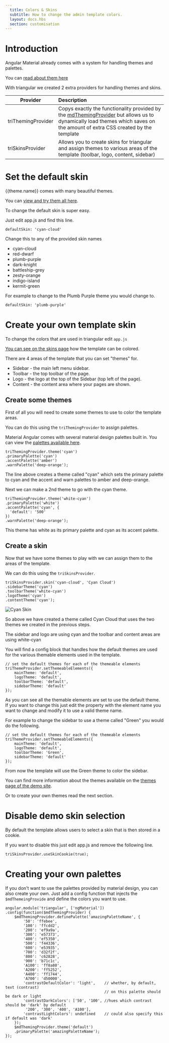 ```yaml
---
  title: Colors & Skins
  subtitle: How to change the admin template colors.
  layout: docs.hbs
  section: customisation
---
```


# Introduction

Angular Material already comes with a system for handling themes and palettes.

You can [read about them here ](https://material.angularjs.org/HEAD/#/Theming/01_introduction)

With triangular we created 2 extra providers for handling themes and skins.

|      Provider      |                                                                                                                    Description                                                                                                                    |
| ------------------ | :------------------------------------------------------------------------------------------------------------------------------------------------------------------------------------------------------------------------------------------------ |
| triThemingProvider | Copys exactly the functionality provided by the [mdThemingProvider](https://material.angularjs.org/HEAD/#/Theming/03_configuring_a_theme) but allows us to dynamically load themes which saves on the amount of extra CSS created by the template |
| triSkinsProvider   | Allows you to create skins for triangular and assign themes to various areas of the template (toolbar, logo, content, sidebar)                                                                                                                    |

# Set the default skin

{{theme.name}} comes with many beautiful themes.

You can [view and try them all here](http://triangular.oxygenna.com/#/ui/skins).

To change the default skin is super easy.

Just edit app.js and find this line.

    defaultSkin: 'cyan-cloud'

Change this to any of the provided skin names

- cyan-cloud
- red-dwarf
- plumb-purple
- dark-knight
- battleship-grey
- zesty-orange
- indigo-island
- kermit-green

For example to change to the Plumb Purple theme you would change to.

    defaultSkin: 'plumb-purple'

# Create your own template skin

To change the colors that are used in triangular edit <code>app.js</code>

[You can see on the skins page](http://triangular.oxygenna.com/#/ui/skins) how the template can be colored.

There are 4 areas of the template that you can set "themes" for.

- Sidebar - the main left menu sidebar.
- Toolbar - the top toolbar of the page.
- Logo - the logo at the top of the Sidebar (top left of the page).
- Content - the content area where your pages are shown.

## Create some themes

First of all you will need to create some themes to use to color the template areas.

You can do this using the <code>triThemingProvider</code> to assign palettes.

Material Angular comes with several material design palettes built in.  You can view the [palettes available here](http://triangular.oxygenna.com/#/ui/colors).

    triThemingProvider.theme('cyan')
    .primaryPalette('cyan')
    .accentPalette('amber')
    .warnPalette('deep-orange');

The line above creates a theme called "cyan" which sets the primary palette to cyan and the accent and warn palettes to amber and deep-orange.

Next we can make a 2nd theme to go with the cyan theme.

    triThemingProvider.theme('white-cyan')
    .primaryPalette('white')
    .accentPalette('cyan', {
      'default': '500'
    })
    .warnPalette('deep-orange');

This theme has white as its primary palette and cyan as its accent palette.

## Create a skin

Now that we have some themes to play with we can assign them to the areas of the template.

We can do this using the <code>triSkinsProvider</code>.

    triSkinsProvider.skin('cyan-cloud', 'Cyan Cloud')
    .sidebarTheme('cyan')
    .toolbarTheme('white-cyan')
    .logoTheme('cyan')
    .contentTheme('cyan');

![Cyan Skin](assets/images/customisation/skin-preview.png)

So above we have created a theme called Cyan Cloud that uses the two themes we created in the previous steps.

The sidebar and logo are using cyan and the toolbar and content areas are using white-cyan

You will find a config block that handles how the default themes are used for the various themable elements used in the template.

    // set the default themes for each of the themeable elements
    triThemeProvider.setThemeableElements({
        mainTheme: 'default',
        logoTheme: 'default',
        toolbarTheme: 'default',
        sidebarTheme: 'default'
    });

As you can see all the themable elements are set to use the default theme.  If you want to change this just edit the property with the element name you want to change and modify it to use a valid theme name.

For example to change the sidebar to use a theme called "Green" you would do the following.

    // set the default themes for each of the themeable elements
    triThemeProvider.setThemeableElements({
        mainTheme: 'default',
        logoTheme: 'default',
        toolbarTheme: 'Green',
        sidebarTheme: 'default'
    });

From now the template will use the Green theme to color the sidebar.

You can find more information about the themes available on the [themes page of the demo site](http://triangular.oxygenna.com/#/ui/themes).

Or to create your own themes read the next section.

# Disable demo skin selection

By default the template allows users to select a skin that is then stored in a cookie.

If you want to disable this just edit app.js and remove the following line.

    triSkinsProvider.useSkinCookie(true);

# Creating your own palettes

If you don't want to use the palettes provided by material design, you can also create your own.  Just add a config function that injects the <code>$mdThemeingProvide</code> and define the colors you want to use.

    angular.module('triangular', ['ngMaterial'])
    .config(function($mdThemingProvider) {
        $mdThemingProvider.definePalette('amazingPaletteName', {
            '50': 'ffebee',
            '100': 'ffcdd2',
            '200': 'ef9a9a',
            '300': 'e57373',
            '400': 'ef5350',
            '500': 'f44336',
            '600': 'e53935',
            '700': 'd32f2f',
            '800': 'c62828',
            '900': 'b71c1c',
            'A100': 'ff8a80',
            'A200': 'ff5252',
            'A400': 'ff1744',
            'A700': 'd50000',
            'contrastDefaultColor': 'light',    // whether, by default, text (contrast)
                                                // on this palette should be dark or light
            'contrastDarkColors': ['50', '100', //hues which contrast should be 'dark' by default
             '200', '300', '400', 'A100'],
            'contrastLightColors': undefined    // could also specify this if default was 'dark'
        });
        $mdThemingProvider.theme('default')
        .primaryPalette('amazingPaletteName');
    });